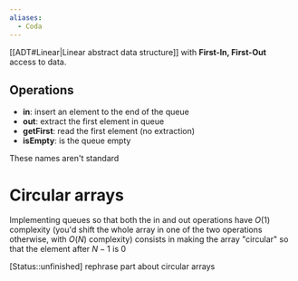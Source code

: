 ```yaml
---
aliases:
  - Coda
---
```

[[ADT#Linear|Linear abstract data structure]] with **First-In, First-Out** access to data.

## Operations

- **in**: insert an element to the end of the queue
- **out**: extract the first element in queue
- **getFirst**: read the first element (no extraction)
- **isEmpty**: is the queue empty

These names aren't standard

# Circular arrays

Implementing queues so that both the in and out operations have ${ O(1) }$ complexity (you'd shift the whole array in one of the two operations otherwise, with ${ O(N) }$ complexity) consists in making the array "circular" so that the element after ${ N-1 }$ is ${ 0 }$

[Status::unfinished] rephrase part about circular arrays